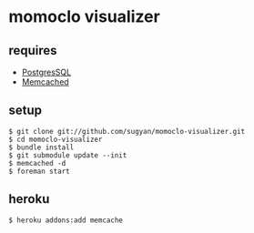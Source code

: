 # momoclo visualizer #

## requires ##

- [PostgresSQL](http://www.postgresql.org/)
- [Memcached](http://memcached.org/)

## setup ##

    $ git clone git://github.com/sugyan/momoclo-visualizer.git
    $ cd momoclo-visualizer
    $ bundle install
    $ git submodule update --init
    $ memcached -d
    $ foreman start

## heroku ##

    $ heroku addons:add memcache
